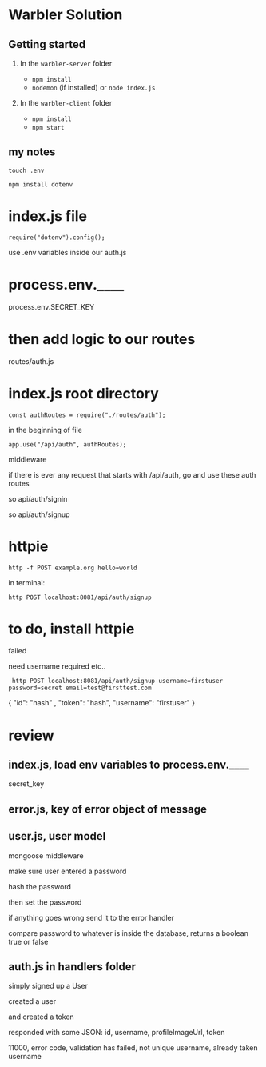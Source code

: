 # Warbler Solution

## Getting started

1.  In the `warbler-server` folder

    * `npm install`
    * `nodemon` (if installed) or `node index.js`

2.  In the `warbler-client` folder

    * `npm install`
    * `npm start`
    
## my notes

``` touch .env ```

``` npm install dotenv ```

# index.js file
 
``` require("dotenv").config(); ``` 

use .env variables inside our auth.js

# process.env.____

process.env.SECRET_KEY

# then add logic to our routes

routes/auth.js

# index.js root directory

```
const authRoutes = require("./routes/auth");
``` 

in the beginning of file

```
app.use("/api/auth", authRoutes);
```

middleware

if there is ever any request that starts with /api/auth, go and use these auth routes

so api/auth/signin

so api/auth/signup

# httpie

```
http -f POST example.org hello=world
```

in terminal:

``` http POST localhost:8081/api/auth/signup ```

# to do, install httpie

failed

need username required etc..

``` http POST localhost:8081/api/auth/signup username=firstuser password=secret email=test@firsttest.com```

{
    "id": "hash"
,
    "token": "hash",
    "username": "firstuser"
}

# review

## index.js, load env variables to process.env.____

secret_key

## error.js, key of error object of message

## user.js, user model

mongoose middleware

make sure user entered a password

hash the password

then set the password

if anything goes wrong send it to the error handler

compare password to whatever is inside the database, returns a boolean true or false

## auth.js in handlers folder

simply signed up a User

created a user 

and created a token

responded with some JSON: id, username, profileImageUrl, token

11000, error code, validation has failed, not unique username, already taken username






